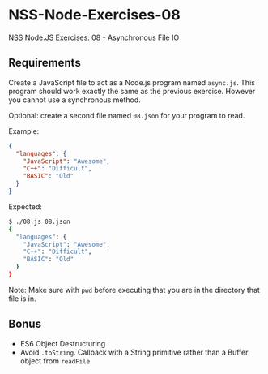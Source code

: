 # NSS-Node-Exercises-08
NSS Node.JS Exercises: 08 - Asynchronous File IO

## Requirements

Create a JavaScript file to act as a Node.js program named `async.js`. This program
should work exactly the same as the previous exercise. However you cannot use a
synchronous method.

Optional: create a second file named `08.json` for your program to read.

Example:

```json
{
  "languages": {
    "JavaScript": "Awesome",
    "C++": "Difficult",
    "BASIC": "Old"
  }
}
```

Expected:

```bash
$ ./08.js 08.json
{
  "languages": {
    "JavaScript": "Awesome",
    "C++": "Difficult",
    "BASIC": "Old"
  }
}

```

Note: Make sure with `pwd` before executing that you are in the directory that
file is in.

## Bonus

-   ES6 Object Destructuring
-   Avoid `.toString`. Callback with a String primitive rather than a Buffer object
    from `readFile`
